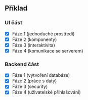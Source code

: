## Příklad

### UI část
- [x] Fáze 1 (jednoduché prostředí)
- [x] Fáze 2 (komponenty)
- [x] Fáze 3 (interaktivita)
- [x] Fáze 4 (komunikace se serverem)

### Backend část
- [x] Fáze 1 (vytvoření databáze)
- [x] Fáze 2 (práce s daty)
- [x] Fáze 3 (security)
- [x] Fáze 4 (uživatelské přihlašování)
